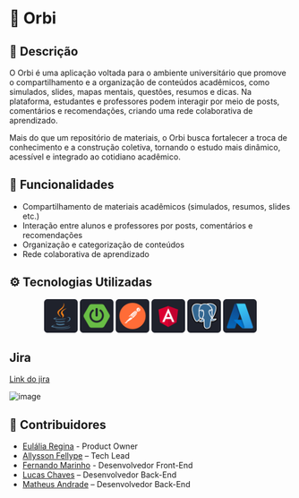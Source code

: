 # 📌 Orbi

## 📖 Descrição

O Orbi é uma aplicação voltada para o ambiente universitário que promove o compartilhamento e a organização de conteúdos acadêmicos, como simulados, slides, mapas mentais, questões, resumos e dicas.
Na plataforma, estudantes e professores podem interagir por meio de posts, comentários e recomendações, criando uma rede colaborativa de aprendizado.

Mais do que um repositório de materiais, o Orbi busca fortalecer a troca de conhecimento e a construção coletiva, tornando o estudo mais dinâmico, acessível e integrado ao cotidiano acadêmico.

## 🚀 Funcionalidades

* Compartilhamento de materiais acadêmicos (simulados, resumos, slides etc.)
* Interação entre alunos e professores por posts, comentários e recomendações
* Organização e categorização de conteúdos
* Rede colaborativa de aprendizado

## ⚙ Tecnologias Utilizadas

<div align="center">
  <img alt="Java" height="60" width="60" src="https://github.com/gui-bus/TechIcons/blob/main/Dark/Java.svg">
  <img alt="SpringBoot" height="60" width="60" src="https://github.com/gui-bus/TechIcons/blob/main/Dark/Spring Boot.svg">
  <img alt="Postman" height="60" width="60" src="https://github.com/gui-bus/TechIcons/blob/main/Dark/Postman.svg">
  <img alt="Angular" height="60" width="60" src="https://github.com/gui-bus/TechIcons/blob/main/Dark/Angular.svg">
  <img alt="PostgreSQL" height="60" width="60" src="https://github.com/gui-bus/TechIcons/blob/main/Dark/Postgresql.svg">
  <img alt="Azure" height="60" width="60" src="https://github.com/gui-bus/TechIcons/blob/main/Dark/Azure.svg">
</div>

## Jira

[Link do jira](https://projeto-fds-cesar.atlassian.net/jira/software/projects/PFDS/boards/2) 

<img width="1917" height="949" alt="image" src="https://github.com/user-attachments/assets/13195e3c-a2a5-44eb-85a9-996ffafb60b3" />

## 👥 Contribuidores

* [Eulália Regina](https://www.linkedin.com/in/eulalialbuquerque/) - Product Owner
* [Allysson Fellype](https://www.linkedin.com/in/allysson-fellype-868390249/) – Tech Lead
* [Fernando Marinho](https://www.linkedin.com/in/fernando-marinho-05589335a/) - Desenvolvedor Front-End
* [Lucas Chaves](https://www.linkedin.com/in/lucaschavesf/) – Desenvolvedor Back-End
* [Matheus Andrade](https://www.linkedin.com/in/matheus-andrade-silva1/) – Desenvolvedor Back-End


  
